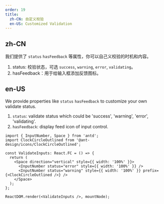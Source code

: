 ```yaml
---
order: 19
title:
  zh-CN: 自定义校验
  en-US: Customized Validation
---
```


## zh-CN

我们提供了 `status` `hasFeedback` 等属性，你可以自己义校验的时机和内容。

1. status: 校验状态，可选 `success`, `warning`, `error`, `validating`。
2. hasFeedback：用于给输入框添加反馈图标。

## en-US

We provide properties like `status` `hasFeedback` to customize your own validate status.

1. `status`: validate status which could be 'success', 'warning', 'error', 'validating'.
2. `hasFeedback`: display feed icon of input control.

```tsx
import { InputNumber, Space } from 'antd';
import ClockCircleOutlined from '@ant-design/icons/ClockCircleOutlined';

const ValidateInputs: React.FC = () => {
  return (
    <Space direction="vertical" style={{ width: '100%' }}>
      <InputNumber status="error" style={{ width: '100%' }} />
      <InputNumber status="warning" style={{ width: '100%' }} prefix={<ClockCircleOutlined />} />
    </Space>
  );
};

ReactDOM.render(<ValidateInputs />, mountNode);
```
